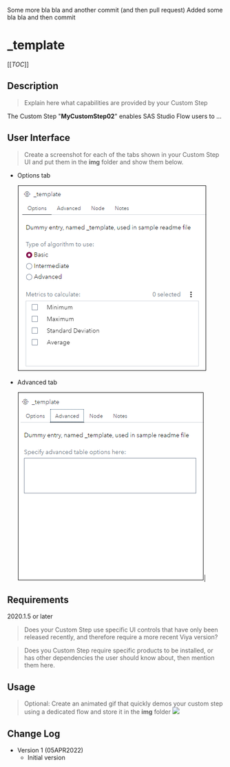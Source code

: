 Some more bla bla and another commit (and then pull request)
Added some bla bla and then commit

# _template

[[_TOC_]]

## Description

>Explain here what capabilities are provided by your Custom Step

The Custom Step "**MyCustomStep02**" enables SAS Studio Flow users to ...

## User Interface

>Create a screenshot for each of the tabs shown in your Custom Step UI and put them in the **img** folder and show them below.

* Options tab

   ![](img/MyCustomStep02_tab1.png)

* Advanced tab

   ![](img/MyCustomStep02_tab2.png)|

## Requirements
2020.1.5 or later
> Does your Custom Step use specific UI controls that have only been released recently, and therefore require a more recent Viya version?

> Does you Custom Step require specific products to be installed, or has other dependencies the user should know about, then mention them here. 

## Usage

> Optional: Create an animated gif that quickly demos your custom step using a dedicated flow and store it in the **img** folder
![](img/_template_demo.gif)

## Change Log

* Version 1 (05APR2022)
    * Initial version
